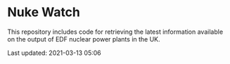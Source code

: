 # Nuke Watch

This repository includes code for retrieving the latest information available on the output of EDF nuclear power plants in the UK.

Last updated: 2021-03-13 05:06